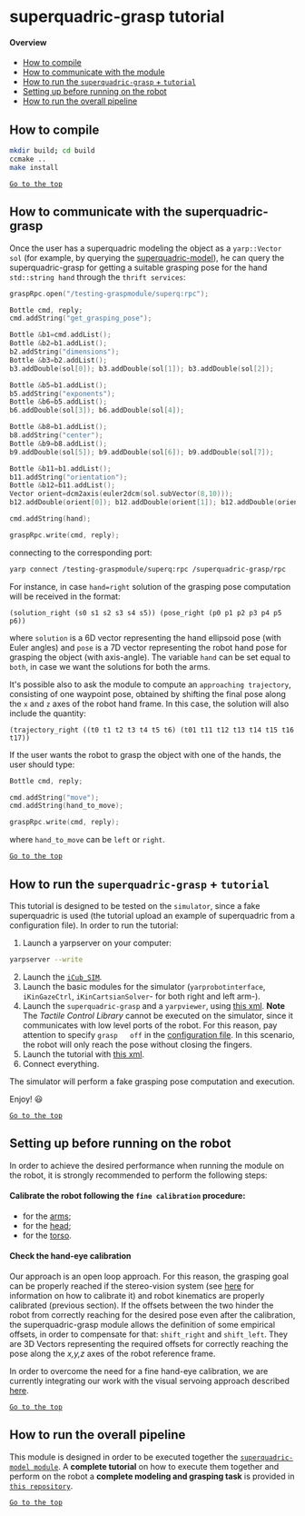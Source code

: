 # superquadric-grasp tutorial
#### Overview

- [ How to compile](#how-to-compile)
- [ How to communicate with the module](#how-to-communicate-with-the-superquadric-grasp)
- [ How to run the `superquadric-grasp` + `tutorial`](#how-to-run-the-superquadric-grasp--tutorial)
- [Setting up before running on the robot](#setting-up-before-running-on-the-robot)
- [How to run the overall pipeline](#how-to-run-the-overall-pipeline)

## How to compile
```sh
mkdir build; cd build
ccmake ..
make install
```

[`Go to the top`](#superquadric-grasp-tutorial)
## How to communicate with the superquadric-grasp 
Once the user has a superquadric modeling the object as a `yarp::Vector sol` (for example, by querying the [superquadric-model](https://github.com/robotology/superquadric-model)), he can query the superquadric-grasp for
getting a suitable grasping pose for the hand `std::string hand` through the `thrift services`:
```cpp
graspRpc.open("/testing-graspmodule/superq:rpc");

Bottle cmd, reply;
cmd.addString("get_grasping_pose");

Bottle &b1=cmd.addList();
Bottle &b2=b1.addList();
b2.addString("dimensions");
Bottle &b3=b2.addList();
b3.addDouble(sol[0]); b3.addDouble(sol[1]); b3.addDouble(sol[2]);

Bottle &b5=b1.addList();
b5.addString("exponents");
Bottle &b6=b5.addList();
b6.addDouble(sol[3]); b6.addDouble(sol[4]);

Bottle &b8=b1.addList();
b8.addString("center");
Bottle &b9=b8.addList();
b9.addDouble(sol[5]); b9.addDouble(sol[6]); b9.addDouble(sol[7]);

Bottle &b11=b1.addList();
b11.addString("orientation");
Bottle &b12=b11.addList();
Vector orient=dcm2axis(euler2dcm(sol.subVector(8,10)));
b12.addDouble(orient[0]); b12.addDouble(orient[1]); b12.addDouble(orient[2]); b12.addDouble(orient[3]);

cmd.addString(hand);

graspRpc.write(cmd, reply);
```
connecting to the corresponding port:
```sh
yarp connect /testing-graspmodule/superq:rpc /superquadric-grasp/rpc
```
For instance, in case `hand=right` solution of the grasping pose computation will be received in the format:
```
(solution_right (s0 s1 s2 s3 s4 s5)) (pose_right (p0 p1 p2 p3 p4 p5 p6)) 
```
where `solution` is a 6D vector representing the hand ellipsoid pose (with Euler angles) and `pose` is a 7D vector representing the robot hand pose
for grasping the object (with axis-angle). 
The variable `hand` can be set equal to `both`, in case we want the solutions for both the arms.

It's possible also to ask the module to compute an `approaching trajectory`, consisting of one waypoint pose, obtained by shifting the final
pose along the `x` and `z` axes of the robot hand frame.
In this case, the solution will also include the quantity:
```
(trajectory_right ((t0 t1 t2 t3 t4 t5 t6) (t01 t11 t12 t13 t14 t15 t16 t17))
```

If the user wants the robot to grasp the object with one of the hands, the user should type:
```cpp
Bottle cmd, reply;

cmd.addString("move");
cmd.addString(hand_to_move);

graspRpc.write(cmd, reply);
```
where `hand_to_move` can be `left` or `right`.

[`Go to the top`](#superquadric-grasp-tutorial)
## How to run the `superquadric-grasp` + `tutorial`
This tutorial is designed to be tested on the `simulator`, since a fake superquadric is used (the tutorial upload an example of superquadric from a configuration file).
In order to run the tutorial:
1. Launch a yarpserver on your computer:
```sh
yarpserver --write
```
2. Launch the [`iCub_SIM`](http://wiki.icub.org/wiki/Simulator_README).
3. Launch the basic modules  for the simulator (`yarprobotinterface`, `iKinGazeCtrl`, `iKinCartsianSolver`- for both right and left arm-).
4. Launch the `superquadric-grasp` and a `yarpviewer`, using [this xml](https://github.com/robotology/superquadric-grasp/blob/master/app/scripts/superquadric-grasp.xml.template).
**Note** The _Tactile Control Library_ cannot be executed on the simulator, since it communicates with low level ports of the robot. For this reason, pay attention to specify `grasp   off` in the [configuration file](https://github.com/robotology/superquadric-grasp/blob/master/app/conf/config.ini#L30). In this scenario, the robot will only reach the pose without closing the fingers.
5. Launch the tutorial with [this xml](https://github.com/robotology/superquadric-grasp/blob/master/tutorial/app/script/testing-graspmodule.xml.template).
6. Connect everything.

The simulator will perform a fake grasping pose computation and execution.


Enjoy! :smiley:

[`Go to the top`](#superquadric-grasp-tutorial)
## Setting up before running on the robot

In order to achieve the desired performance when running the module on the robot, it is strongly recommended to perform the following steps:
#### Calibrate the robot following the `fine calibration` procedure:
- for the [arms](http://wiki.icub.org/wiki/ArmFineCalibration);
- for the [head](http://wiki.icub.org/wiki/HeadFineCalibration);
- for the [torso](http://wiki.icub.org/wiki/TorsoFineCalibration).

#### Check the hand-eye calibration 
Our approach is an open loop approach. For this reason, the grasping goal can be properly reached if the stereo-vision system (see [here](https://github.com/robotology/superquadric-model/tree/master/tutorial#calibrate-the-stereo-vision-through-the-sfm-module) for information on how to calibrate it) and robot kinematics are properly calibrated (previous section). If the offsets between the two hinder the robot from correctly reaching for the desired pose even after the calibration, the superquadric-grasp module allows the definition of some empirical offsets, in order to compensate for that: `shift_right` and `shift_left`. They are 3D Vectors representing the required offsets for correctly reaching the pose along the *x,y,z* axes of the robot reference frame.

In order to overcome the need for a fine hand-eye calibration, we are currently integrating our work with the visual servoing approach described [here](https://github.com/robotology/visual-tracking-control).

[`Go to the top`](#superquadric-grasp-tutorial)

## How to run the overall pipeline
This module is designed in order to be executed together the [`superquadric-model module`](https://github.com/robotology/superquadric-model). A **complete tutorial** on how to execute them together and perform on the robot a **complete modeling and grasping task** is provided in [`this repository`](https://github.com/robotology/superquadric-grasp-example).

[`Go to the top`](#superquadric-grasp-tutorial)
